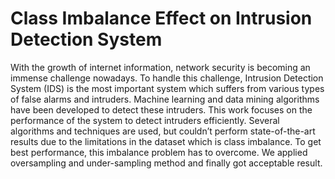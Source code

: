 # Class Imbalance Effect on Intrusion Detection System
With the growth of internet information, network security is becoming an immense challenge nowadays. To handle this challenge, Intrusion Detection System (IDS) is the most important system which suffers from various types of false alarms and intruders. Machine learning and data mining algorithms have been developed to detect these intruders. This work focuses on the performance of the system to detect intruders efficiently. Several algorithms and techniques are used, but couldn’t perform state-of-the-art results due to the limitations in the dataset which is class imbalance. To get best performance, this imbalance problem has to overcome. We applied oversampling and under-sampling method and finally got acceptable result.
